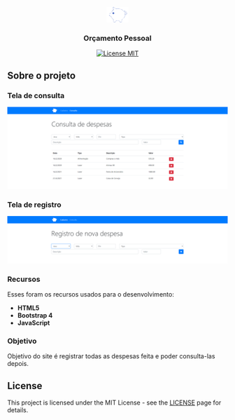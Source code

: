 <p align="center">
  <a href="https://github.com/othneildrew/Best-README-Template">
    <img src="logo.png" alt="Logo">
  </a>

  <h3 align="center">Orçamento Pessoal</h3>
</p>

<p align="center">
  <a href="https://opensource.org/licenses/MIT">
    <img src="https://img.shields.io/badge/License-MIT-blue.svg" alt="License MIT">
  </a>
</p>

## Sobre o projeto
### Tela de consulta

<img src="/tela-consulta-despesas.PNG" ></img>

### Tela de registro

<img src="/tela-registro-despesa.PNG" ></img>

### Recursos

Esses foram os recursos usados para o desenvolvimento:

- **HTML5** 
- **Bootstrap 4**
- **JavaScript**

### Objetivo

Objetivo do site é registrar todas as despesas feita e poder consulta-las depois.

## License

This project is licensed under the MIT License - see the [LICENSE](https://opensource.org/licenses/MIT) page for details.
